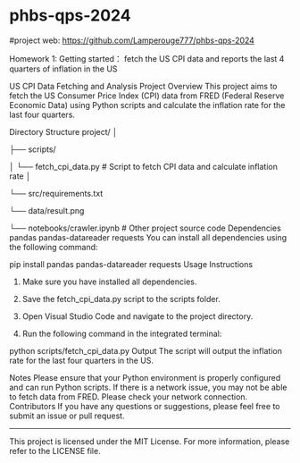 # phbs-qps-2024

#project web: https://github.com/Lamperouge777/phbs-qps-2024

Homework 1: Getting started： fetch the US CPI data and reports the last 4 quarters of inflation in the US

US CPI Data Fetching and Analysis
Project Overview
This project aims to fetch the US Consumer Price Index (CPI) data from FRED (Federal Reserve Economic Data) using Python scripts and calculate the inflation rate for the last four quarters.

Directory Structure
project/
│

├── scripts/

│   └── fetch_cpi_data.py    # Script to fetch CPI data and calculate inflation rate
│

└── src/requirements.txt

└── data/result.png

└── notebooks/crawler.ipynb
                    # Other project source code
Dependencies
pandas
pandas-datareader
requests
You can install all dependencies using the following command:

pip install pandas pandas-datareader requests
Usage Instructions
1. Make sure you have installed all dependencies.

2. Save the fetch_cpi_data.py script to the scripts folder.

3. Open Visual Studio Code and navigate to the project directory.

4. Run the following command in the integrated terminal:

python scripts/fetch_cpi_data.py
Output
The script will output the inflation rate for the last four quarters in the US.

Notes
Please ensure that your Python environment is properly configured and can run Python scripts.
If there is a network issue, you may not be able to fetch data from FRED. Please check your network connection.
Contributors
If you have any questions or suggestions, please feel free to submit an issue or pull request.

---

This project is licensed under the MIT License. For more information, please refer to the LICENSE file.

